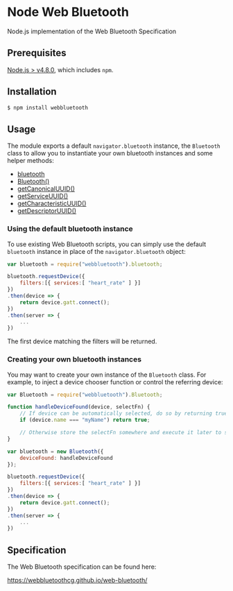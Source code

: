 # Node Web Bluetooth
Node.js implementation of the Web Bluetooth Specification

## Prerequisites

[Node.js > v4.8.0](https://nodejs.org), which includes `npm`.

## Installation

```bash
$ npm install webbluetooth
```

## Usage

The module exports a default `navigator.bluetooth` instance, the `Bluetooth` class to allow you to instantiate your own bluetooth instances and some helper methods:

- [bluetooth](globals.html#bluetooth)
- [Bluetooth()](classes/bluetooth.html)
- [getCanonicalUUID()](globals.html#getcanonicaluuid)
- [getServiceUUID()](globals.html#getserviceuuid)
- [getCharacteristicUUID()](globals.html#getcharacteristicuuid)
- [getDescriptorUUID()](globals.html#getdescriptoruuid)

### Using the default bluetooth instance

To use existing Web Bluetooth scripts, you can simply use the default `bluetooth` instance in place of the `navigator.bluetooth` object:

```JavaScript
var bluetooth = require("webbluetooth").bluetooth;

bluetooth.requestDevice({
    filters:[{ services:[ "heart_rate" ] }]
})
.then(device => {
    return device.gatt.connect();
})
.then(server => {
    ...
})
```

The first device matching the filters will be returned.

### Creating your own bluetooth instances

You may want to create your own instance of the `Bluetooth` class. For example, to inject a device chooser function or control the referring device:

```JavaScript
var Bluetooth = require("webbluetooth").Bluetooth;

function handleDeviceFound(device, selectFn) {
    // If device can be automatically selected, do so by returning true
    if (device.name === "myName") return true;

    // Otherwise store the selectFn somewhere and execute it later to select this device
}

var bluetooth = new Bluetooth({
    deviceFound: handleDeviceFound
});

bluetooth.requestDevice({
    filters:[{ services:[ "heart_rate" ] }]
})
.then(device => {
    return device.gatt.connect();
})
.then(server => {
    ...
})
```

## Specification

The Web Bluetooth specification can be found here:

https://webbluetoothcg.github.io/web-bluetooth/

